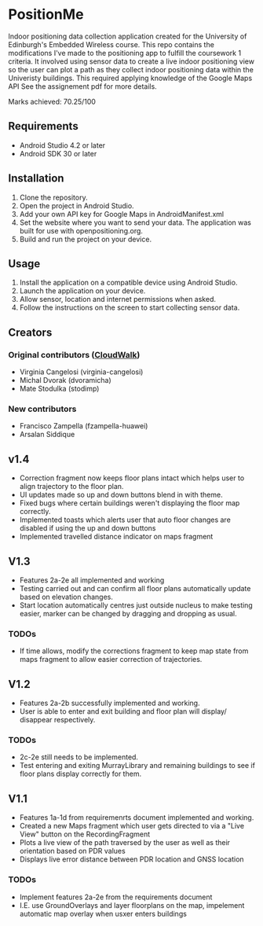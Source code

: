 # PositionMe
Indoor positioning data collection application created for the University of Edinburgh's Embedded Wireless course. This repo contains the modifications I've made to the positioning app to fulfill the coursework 1 criteria. It involved using sensor data to create a live indoor positioning view so the user can plot a path as they collect indoor positioning data within the Univeristy buildings. This required applying knowledge of the Google Maps API See the assignement pdf for more details.

Marks achieved: 70.25/100

## Requirements

- Android Studio 4.2 or later
- Android SDK 30 or later

## Installation

1. Clone the repository.
2. Open the project in Android Studio.
3. Add your own API key for Google Maps in AndroidManifest.xml
4. Set the website where you want to send your data. The application was built for use with openpositioning.org.
5. Build and run the project on your device.

## Usage

1. Install the application on a compatible device using Android Studio.
2. Launch the application on your device.
3. Allow sensor, location and internet permissions when asked.
4. Follow the instructions on the screen to start collecting sensor data.

## Creators

### Original contributors ([CloudWalk](https://github.com/openpositioning/DataCollectionTeam6))
- Virginia Cangelosi (virginia-cangelosi)
- Michal Dvorak (dvoramicha)
- Mate Stodulka (stodimp)

### New contributors
- Francisco Zampella (fzampella-huawei)
- Arsalan Siddique

## v1.4
- Correction fragment now keeps floor plans intact which helps user to align trajectory to the floor plan.
- UI updates made so up and down buttons blend in with theme.
- Fixed bugs where certain buildings weren't displaying the floor map correctly.
- Implemented toasts which alerts user that auto floor changes are disabled if using the up and down buttons
- Implemented travelled distance indicator on maps fragment

## V1.3
- Features 2a-2e all implemented and working
- Testing carried out and can confirm all floor plans automatically update based on elevation changes.
- Start location automatically centres just outside nucleus to make testing easier, marker can be changed by dragging and dropping as usual.
### TODOs
- If time allows, modify the corrections fragment to keep map state from maps fragment to allow easier correction of trajectories.

## V1.2
- Features 2a-2b successfully implemented and working.
- User is able to enter and exit building and floor plan will display/ disappear respectively.
### TODOs
- 2c-2e still needs to be implemented.
- Test entering and exiting MurrayLibrary and remaining buildings to see if floor plans display correctly for them.

## V1.1

- Features 1a-1d from requiremenrts document implemented and working.
- Created a new Maps fragment which user gets directed to via a "Live View" button on the RecordingFragment
- Plots a live view of the path traversed by the user as well as their orientation based on PDR values
- Displays live error distance between PDR location and GNSS location


### TODOs
- Implement features 2a-2e from the requirements document
- I.E. use GroundOverlays and layer floorplans on the map, impelement automatic map overlay when usxer enters buildings

